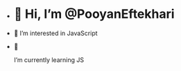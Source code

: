- <h1> 👋 Hi, I’m @PooyanEftekhari </h1>
- <p> 👀 I’m interested in JavaScript </p>
- 🌱 <p>I’m currently learning JS</p>

<!---
PooyanEftekhari/PooyanEftekhari is a ✨ special ✨ repository because its `README.md` (this file) appears on your GitHub profile.
You can click the Preview link to take a look at your changes.
--->
